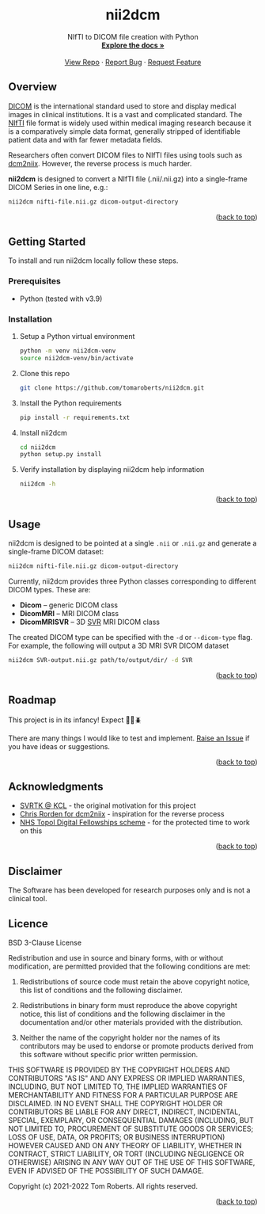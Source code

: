 <!-- back to top link -->
<a name="readme-top"></a>


<!-- PROJECT LOGO -->
<br />
<div align="center">

<h1 align="center">nii2dcm</h1>

  <p align="center">
    NIfTI to DICOM file creation with Python
    <br />
    <a href="https://github.com/tomaroberts/nii2dcm"><strong>Explore the docs »</strong></a>
    <br />
    <br />
    <a href="https://github.com/tomaroberts/nii2dcm">View Repo</a>
    ·
    <a href="https://github.com/tomaroberts/nii2dcm/issues">Report Bug</a>
    ·
    <a href="https://github.com/tomaroberts/nii2dcm/issues">Request Feature</a>
  </p>
</div>


<!-- Overview -->
## Overview

[DICOM](https://www.dicomstandard.org/) is the international standard used to store and display medical images in 
clinical institutions. It is a vast and complicated standard. The 
[NIfTI](https://brainder.org/2012/09/23/the-nifti-file-format/) file format is widely used within medical imaging 
research because it is a comparatively simple data format, generally stripped of identifiable patient data and with far 
fewer metadata fields.

Researchers often convert DICOM files to NIfTI files using tools such as 
[dcm2niix](https://github.com/rordenlab/dcm2niix/). However, the reverse process is much harder.

**nii2dcm** is designed to convert a NIfTI file (.nii/.nii.gz) into a single-frame DICOM Series in one line, e.g.:

```sh
nii2dcm nifti-file.nii.gz dicom-output-directory
```

<p align="right">(<a href="#readme-top">back to top</a>)</p>


<!-- GETTING STARTED -->
## Getting Started

To install and run nii2dcm locally follow these steps.

### Prerequisites

* Python (tested with v3.9)


### Installation

1. Setup a Python virtual environment
   ```sh
   python -m venv nii2dcm-venv
   source nii2dcm-venv/bin/activate
   ```
2. Clone this repo
   ```sh
   git clone https://github.com/tomaroberts/nii2dcm.git
   ```
3. Install the Python requirements
   ```sh
   pip install -r requirements.txt
   ```
4. Install nii2dcm
   ```sh
   cd nii2dcm
   python setup.py install
   ```
5. Verify installation by displaying nii2dcm help information
   ```sh
   nii2dcm -h
   ```

<p align="right">(<a href="#readme-top">back to top</a>)</p>



<!-- USAGE EXAMPLES -->
## Usage

nii2dcm is designed to be pointed at a single `.nii` or `.nii.gz` and generate a single-frame DICOM dataset:

```sh
nii2dcm nifti-file.nii.gz dicom-output-directory
```

Currently, nii2dcm provides three Python classes corresponding to different DICOM types. These are:
* **Dicom** – generic DICOM class
* **DicomMRI** – MRI DICOM class
* **DicomMRISVR** – 3D [SVR](https://svrtk.github.io/) MRI DICOM class

The created DICOM type can be specified with the `-d` or `--dicom-type` flag. For example, the following will output a 
3D MRI SVR DICOM dataset
```sh
nii2dcm SVR-output.nii.gz path/to/output/dir/ -d SVR
```

<p align="right">(<a href="#readme-top">back to top</a>)</p>


<!-- ROADMAP -->
## Roadmap

This project is in its infancy! Expect :bug::ant::beetle:

There are many things I would like to test and implement. 
[Raise an Issue](https://github.com/tomaroberts/nii2dcm/issues) if you have ideas or suggestions.

<p align="right">(<a href="#readme-top">back to top</a>)</p>


<!-- ACKNOWLEDGMENTS -->
## Acknowledgments

* [SVRTK @ KCL](https://svrtk.github.io/) - the original motivation for this project
* [Chris Rorden for dcm2niix](https://github.com/rordenlab/dcm2niix/) - inspiration for the reverse process
* [NHS Topol Digital Fellowships scheme](https://topol.hee.nhs.uk/digital-fellowships/) - for the protected time to work 
on this

<p align="right">(<a href="#readme-top">back to top</a>)</p>


<!-- DISCLAIMER -->
## Disclaimer 
The Software has been developed for research purposes only and is not a clinical tool.


<!-- Licence -->
## Licence 

BSD 3-Clause License

Redistribution and use in source and binary forms, with or without modification, are permitted provided that the
following conditions are met:

1. Redistributions of source code must retain the above copyright notice, this list of conditions and the following
disclaimer.

2. Redistributions in binary form must reproduce the above copyright notice, this list of conditions and the following
disclaimer in the documentation and/or other materials provided with the distribution.

3. Neither the name of the copyright holder nor the names of its contributors may be used to endorse or promote
products derived from this software without specific prior written permission.

THIS SOFTWARE IS PROVIDED BY THE COPYRIGHT HOLDERS AND CONTRIBUTORS "AS IS" AND ANY EXPRESS OR IMPLIED WARRANTIES,
INCLUDING, BUT NOT LIMITED TO, THE IMPLIED WARRANTIES OF MERCHANTABILITY AND FITNESS FOR A PARTICULAR PURPOSE ARE
DISCLAIMED. IN NO EVENT SHALL THE COPYRIGHT HOLDER OR CONTRIBUTORS BE LIABLE FOR ANY DIRECT, INDIRECT, INCIDENTAL,
SPECIAL, EXEMPLARY, OR CONSEQUENTIAL DAMAGES (INCLUDING, BUT NOT LIMITED TO, PROCUREMENT OF SUBSTITUTE GOODS OR
SERVICES; LOSS OF USE, DATA, OR PROFITS; OR BUSINESS INTERRUPTION) HOWEVER CAUSED AND ON ANY THEORY OF LIABILITY,
WHETHER IN CONTRACT, STRICT LIABILITY, OR TORT (INCLUDING NEGLIGENCE OR OTHERWISE) ARISING IN ANY WAY OUT OF THE USE OF
THIS SOFTWARE, EVEN IF ADVISED OF THE POSSIBILITY OF SUCH DAMAGE.

Copyright (c) 2021-2022 Tom Roberts. All rights reserved.

<p align="right">(<a href="#readme-top">back to top</a>)</p>

